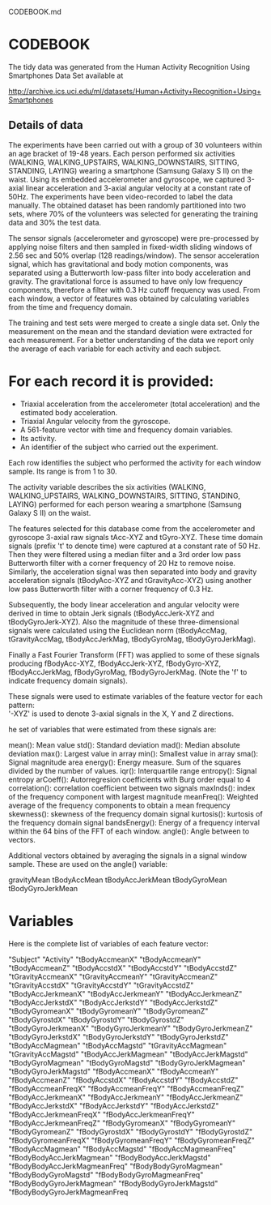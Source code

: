 
CODEBOOK.md


# CODEBOOK

 The tidy data was generated from the Human Activity Recognition Using Smartphones Data Set available at

 http://archive.ics.uci.edu/ml/datasets/Human+Activity+Recognition+Using+Smartphones


## Details of data

The experiments have been carried out with a group of 30 volunteers within an age bracket of 19-48 years. Each person performed six activities (WALKING, WALKING_UPSTAIRS, WALKING_DOWNSTAIRS, SITTING, STANDING, LAYING) wearing a smartphone (Samsung Galaxy S II) on the waist. Using its embedded accelerometer and gyroscope, we captured 3-axial linear acceleration and 3-axial angular velocity at a constant rate of 50Hz. The experiments have been video-recorded to label the data manually. The obtained dataset has been randomly partitioned into two sets, where 70% of the volunteers was selected for generating the training data and 30% the test data. 

The sensor signals (accelerometer and gyroscope) were pre-processed by applying noise filters and then sampled in fixed-width sliding windows of 2.56 sec and 50% overlap (128 readings/window). The sensor acceleration signal, which has gravitational and body motion components, was separated using a Butterworth low-pass filter into body acceleration and gravity. The gravitational force is assumed to have only low frequency components, therefore a filter with 0.3 Hz cutoff frequency was used. From each window, a vector of features was obtained by calculating variables from the time and frequency domain. 

The training and test sets were merged to create a single data set. Only the measurement on the mean and the standard deviation were extracted for each measurement.  For a better understanding of the data we report only the average of each variable for each activity and each subject.

For each record it is provided:
======================================

- Triaxial acceleration from the accelerometer (total acceleration) and the estimated body acceleration.
- Triaxial Angular velocity from the gyroscope. 
- A 561-feature vector with time and frequency domain variables. 
- Its activity. 
- An identifier of the subject who carried out the experiment.

Each row identifies the subject who performed the activity for each window sample. Its range is from 1 to 30. 

The activity variable describes the six activities (WALKING, WALKING_UPSTAIRS, WALKING_DOWNSTAIRS, SITTING, STANDING, LAYING) performed for each person wearing a smartphone (Samsung Galaxy S II) on the waist. 

The features selected for this database come from the accelerometer and gyroscope 3-axial raw signals tAcc-XYZ and tGyro-XYZ. These time domain signals (prefix 't' to denote time) were captured at a constant rate of 50 Hz. Then they were filtered using a median filter and a 3rd order low pass Butterworth filter with a corner frequency of 20 Hz to remove noise. Similarly, the acceleration signal was then separated into body and gravity acceleration signals (tBodyAcc-XYZ and tGravityAcc-XYZ) using another low pass Butterworth filter with a corner frequency of 0.3 Hz. 

Subsequently, the body linear acceleration and angular velocity were derived in time to obtain Jerk signals (tBodyAccJerk-XYZ and tBodyGyroJerk-XYZ). Also the magnitude of these three-dimensional signals were calculated using the Euclidean norm (tBodyAccMag, tGravityAccMag, tBodyAccJerkMag, tBodyGyroMag, tBodyGyroJerkMag). 

Finally a Fast Fourier Transform (FFT) was applied to some of these signals producing fBodyAcc-XYZ, fBodyAccJerk-XYZ, fBodyGyro-XYZ, fBodyAccJerkMag, fBodyGyroMag, fBodyGyroJerkMag. (Note the 'f' to indicate frequency domain signals). 

These signals were used to estimate variables of the feature vector for each pattern:  
'-XYZ' is used to denote 3-axial signals in the X, Y and Z directions.

he set of variables that were estimated from these signals are: 

mean(): Mean value
std(): Standard deviation
mad(): Median absolute deviation 
max(): Largest value in array
min(): Smallest value in array
sma(): Signal magnitude area
energy(): Energy measure. Sum of the squares divided by the number of values. 
iqr(): Interquartile range 
entropy(): Signal entropy
arCoeff(): Autorregresion coefficients with Burg order equal to 4
correlation(): correlation coefficient between two signals
maxInds(): index of the frequency component with largest magnitude
meanFreq(): Weighted average of the frequency components to obtain a mean frequency
skewness(): skewness of the frequency domain signal 
kurtosis(): kurtosis of the frequency domain signal 
bandsEnergy(): Energy of a frequency interval within the 64 bins of the FFT of each window.
angle(): Angle between to vectors.

Additional vectors obtained by averaging the signals in a signal window sample. These are used on the angle() variable:

gravityMean
tBodyAccMean
tBodyAccJerkMean
tBodyGyroMean
tBodyGyroJerkMean


# Variables

Here is the complete list of variables of each feature vector:

"Subject"
"Activity"
"tBodyAccmeanX"
"tBodyAccmeanY"
"tBodyAccmeanZ"
"tBodyAccstdX"
"tBodyAccstdY"
"tBodyAccstdZ"
"tGravityAccmeanX"
"tGravityAccmeanY"
"tGravityAccmeanZ"
"tGravityAccstdX"
"tGravityAccstdY"
"tGravityAccstdZ"
"tBodyAccJerkmeanX"
"tBodyAccJerkmeanY"
"tBodyAccJerkmeanZ"
"tBodyAccJerkstdX"
"tBodyAccJerkstdY"
"tBodyAccJerkstdZ"
"tBodyGyromeanX"
"tBodyGyromeanY"
"tBodyGyromeanZ"
"tBodyGyrostdX"
"tBodyGyrostdY"
"tBodyGyrostdZ"
"tBodyGyroJerkmeanX"
"tBodyGyroJerkmeanY"
"tBodyGyroJerkmeanZ"
"tBodyGyroJerkstdX"
"tBodyGyroJerkstdY"
"tBodyGyroJerkstdZ"
"tBodyAccMagmean"
"tBodyAccMagstd"
"tGravityAccMagmean"
"tGravityAccMagstd"
"tBodyAccJerkMagmean"
"tBodyAccJerkMagstd"
"tBodyGyroMagmean"
"tBodyGyroMagstd"
"tBodyGyroJerkMagmean"
"tBodyGyroJerkMagstd"
"fBodyAccmeanX"
"fBodyAccmeanY"
"fBodyAccmeanZ"
"fBodyAccstdX"
"fBodyAccstdY"
"fBodyAccstdZ"
"fBodyAccmeanFreqX"
"fBodyAccmeanFreqY"
"fBodyAccmeanFreqZ"
"fBodyAccJerkmeanX"
"fBodyAccJerkmeanY"
"fBodyAccJerkmeanZ"
"fBodyAccJerkstdX"
"fBodyAccJerkstdY"
"fBodyAccJerkstdZ"
"fBodyAccJerkmeanFreqX"
"fBodyAccJerkmeanFreqY"
"fBodyAccJerkmeanFreqZ"
"fBodyGyromeanX"
"fBodyGyromeanY"
"fBodyGyromeanZ"
"fBodyGyrostdX"
"fBodyGyrostdY"
"fBodyGyrostdZ"
"fBodyGyromeanFreqX"
"fBodyGyromeanFreqY"
"fBodyGyromeanFreqZ"
"fBodyAccMagmean"
"fBodyAccMagstd"
"fBodyAccMagmeanFreq"
"fBodyBodyAccJerkMagmean"
"fBodyBodyAccJerkMagstd"
"fBodyBodyAccJerkMagmeanFreq"
"fBodyBodyGyroMagmean"
"fBodyBodyGyroMagstd"
"fBodyBodyGyroMagmeanFreq"
"fBodyBodyGyroJerkMagmean"
"fBodyBodyGyroJerkMagstd"
"fBodyBodyGyroJerkMagmeanFreq
